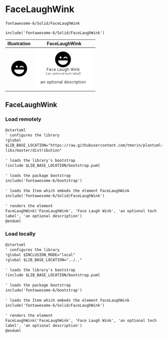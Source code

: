 # FaceLaughWink


```text
fontawesome-6/Solid/FaceLaughWink
```

```text
include('fontawesome-6/Solid/FaceLaughWink')
```



| Illustration | FaceLaughWink |
| :---: | :---: |
| ![illustration for Illustration](../../fontawesome-6/Solid/FaceLaughWink.png) | ![illustration for FaceLaughWink](../../fontawesome-6/Solid/FaceLaughWink.Local.png) |




## FaceLaughWink

### Load remotely
```plantuml
@startuml
' configures the library
!global $LIB_BASE_LOCATION="https://raw.githubusercontent.com/tmorin/plantuml-libs/master/distribution"

' loads the library's bootstrap
!include $LIB_BASE_LOCATION/bootstrap.puml

' loads the package bootstrap
include('fontawesome-6/bootstrap')

' loads the Item which embeds the element FaceLaughWink
include('fontawesome-6/Solid/FaceLaughWink')

' renders the element
FaceLaughWink('FaceLaughWink', 'Face Laugh Wink', 'an optional tech label', 'an optional description')
@enduml
```

### Load locally
```plantuml
@startuml
' configures the library
!global $INCLUSION_MODE="local"
!global $LIB_BASE_LOCATION="../.."

' loads the library's bootstrap
!include $LIB_BASE_LOCATION/bootstrap.puml

' loads the package bootstrap
include('fontawesome-6/bootstrap')

' loads the Item which embeds the element FaceLaughWink
include('fontawesome-6/Solid/FaceLaughWink')

' renders the element
FaceLaughWink('FaceLaughWink', 'Face Laugh Wink', 'an optional tech label', 'an optional description')
@enduml
```

